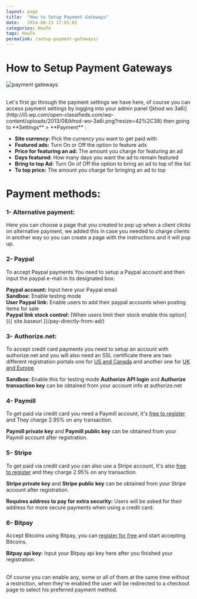 ```yaml
---
layout: page
title:  "How to Setup Payment Gateways"
date:   2014-08-21 17:01:02
categories: HowTo
tags: HowTo
permalink: /setup-payment-gateways/
---
```

# How to Setup Payment Gateways

![payment gateways](http://open-classifieds.com/wp-content/uploads/2014/08/1263x647xpayment-config.png.pagespeed.ic.Cx2Fa_ujmH.png)

<br>
Let's first go through the payment settings we have here, of course you can access payment settings by logging into your admin panel ![khod wo 3a6i](http://i0.wp.com/open-classifieds.com/wp-content/uploads/2013/08/khod-wo-3a6i.png?resize=42%2C38) then going to **Settings** > **Payment** :

+ **Site currency:** Pick the currency you want to get paid with
+ **Featured ads:** Turn On or Off the option to feature ads
+ **Price for featuring an ad:** The amount you charge for featuring an ad
+ **Days featured:** How many days you want the ad to remain featured
+ **Bring to top Ad:** Turn On of Off the option to bring an ad to top of the list
+ **To top price:** The amount you charge for bringing an ad to top

# Payment methods:

### 1- Alternative payment:

Here you can choose a page that you created to pop up when a client clicks on alternative payment, we added this in case you needed to charge clients in another way so you can create a page with the instructions and it will pop up.

### 2- Paypal

To accept Paypal payments You need to setup a Paypal account and then input the paypal e-mail in its designated box:

**Paypal account:** Input here your Paypal email <br>
**Sandbox:** Enable testing mode <br>
**User Paypal link:** Enable users to add their paypal accounts when posting items for sale <br>
**Paypal link stock control:** [When users limit their stock enable this option]({{ site.baseurl }}/pay-directly-from-ad/)

### 3- Authorize.net:

To accept credit card payments you need to setup an account with authorize.net and you will also need an SSL certificate there are two different registration portals one for [US and Canada](http://reseller.authorize.net/application/signupnow/?id=AUAffiliate&rid=26776) and another one for [UK and Europe](http://reseller.authorize.net/application/?id=5561123)

**Sandbox:** Enable this for testing mode 
**Authorize API login** and **Authorize transaction key** can be obtained from your account info at authorize.net

### 4- Paymill

To get paid via credit card you need a Paymill account, it's [free to register](https://app.paymill.com/en-en/auth/register?referrer=openclassifieds) and They charge 2.95% on any transaction.

**Paymill private key** and **Paymill public key** can be obtained from your Paymill account after registration.

### 5- Stripe

To get paid via credit card you can also use a Stripe account, It's also [free to register](https://stripe.com/) and they charge 2.95% on any transaction.

**Stripe private key** and **Stripe public key** can be obtained from your Stripe account after registration.

**Requires address to pay for extra security:** Users will be asked for their address for more secure payments when using a credit card.

### 6- Bitpay

Accept Bitcoins using Bitpay, you can [register for free](https://bitpay.com/) and start accepting Bitcoins.

**Bitpay api key:** Input your Bitpay api key here after you finished your registration.

<br>
Of course you can enable any, some or all of them at the same time without a restriction, when they're enabled the user will be redirected to a checkout page to select his preferred payment method.


<!--title: How to Setup Payment Gateways
link: http://open-classifieds.com/2014/08/21/setup-payment-gateways/
author: Kinan
description: 
post_id: 19883
created: 2014/08/21 19:01:02
created_gmt: 2014/08/21 17:01:02
comment_status: open
post_name: setup-payment-gateways
status: publish
post_type: post-->
